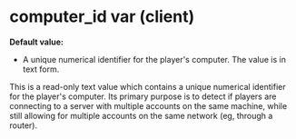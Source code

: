 # computer_id var (client)
**Default value:**
+   A unique numerical identifier for the player\'s computer. The value
    is in text form.


This is a read-only text value which contains a unique
numerical identifier for the player\'s computer. Its primary purpose is
to detect if players are connecting to a server with multiple accounts
on the same machine, while still allowing for multiple accounts on the
same network (eg, through a router).